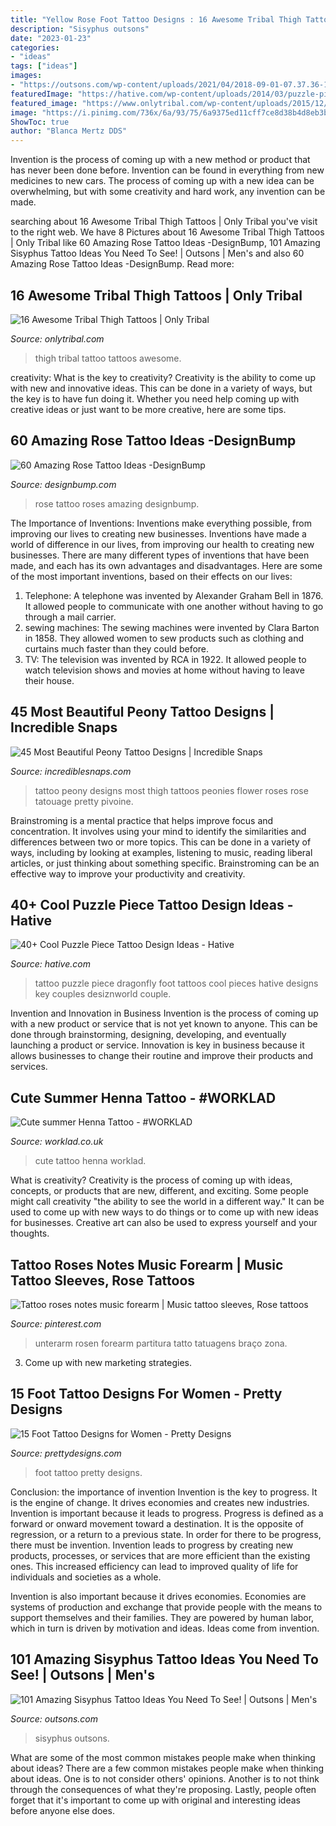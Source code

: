 ```yaml
---
title: "Yellow Rose Foot Tattoo Designs : 16 Awesome Tribal Thigh Tattoos"
description: "Sisyphus outsons"
date: "2023-01-23"
categories:
- "ideas"
tags: ["ideas"]
images:
- "https://outsons.com/wp-content/uploads/2021/04/2018-09-01-07.37.36-1858400761970877129_sisyphustattoo.jpg"
featuredImage: "https://hative.com/wp-content/uploads/2014/03/puzzle-piece-tattoos/26-dragonfly-puzzle-piece-on-foot.jpg"
featured_image: "https://www.onlytribal.com/wp-content/uploads/2015/12/Tribal-Thigh-Tattoo.jpg"
image: "https://i.pinimg.com/736x/6a/93/75/6a9375ed11cff7ce8d38b4d8eb3bb301.jpg"
ShowToc: true
author: "Blanca Mertz DDS"
---
```



Invention is the process of coming up with a new method or product that has never been done before. Invention can be found in everything from new medicines to new cars. The process of coming up with a new idea can be overwhelming, but with some creativity and hard work, any invention can be made.

	

		
searching about 16 Awesome Tribal Thigh Tattoos | Only Tribal you've visit to the right web. We have 8 Pictures about 16 Awesome Tribal Thigh Tattoos | Only Tribal like 60 Amazing Rose Tattoo Ideas -DesignBump, 101 Amazing Sisyphus Tattoo Ideas You Need To See! | Outsons | Men&#039;s and also 60 Amazing Rose Tattoo Ideas -DesignBump. Read more:
		
    
## 16 Awesome Tribal Thigh Tattoos | Only Tribal

<img loading=lazy src="https://www.onlytribal.com/wp-content/uploads/2015/12/Tribal-Thigh-Tattoo.jpg" onerror="this.onerror=null;this.src='https://tse3.mm.bing.net/th?id=OIP.vn8eTgeE5gEpnljQ_99mGQHaJ4&amp;pid=15.1';" alt="16 Awesome Tribal Thigh Tattoos | Only Tribal">

_Source: onlytribal.com_

>thigh tribal tattoo tattoos awesome. 

	

creativity: What is the key to creativity?
Creativity is the ability to come up with new and innovative ideas. This can be done in a variety of ways, but the key is to have fun doing it. Whether you need help coming up with creative ideas or just want to be more creative, here are some tips.

    
## 60 Amazing Rose Tattoo Ideas -DesignBump

<img loading=lazy src="https://cdn.designbump.com/wp-content/uploads/2015/10/roses600_803.jpg" onerror="this.onerror=null;this.src='https://tse3.mm.bing.net/th?id=OIP.Wq6_V8II9_t0d3ZLIY8ejAHaJ6&amp;pid=15.1';" alt="60 Amazing Rose Tattoo Ideas -DesignBump">

_Source: designbump.com_

>rose tattoo roses amazing designbump. 

	

The Importance of Inventions: Inventions make everything possible, from improving our lives to creating new businesses.
Inventions have made a world of difference in our lives, from improving our health to creating new businesses. There are many different types of inventions that have been made, and each has its own advantages and disadvantages. Here are some of the most important inventions, based on their effects on our lives:
1. Telephone: A telephone was invented by Alexander Graham Bell in 1876. It allowed people to communicate with one another without having to go through a mail carrier. 
2. sewing machines: The sewing machines were invented by Clara Barton in 1858. They allowed women to sew products such as clothing and curtains much faster than they could before. 
3. TV: The television was invented by RCA in 1922. It allowed people to watch television shows and movies at home without having to leave their house. 

    
## 45 Most Beautiful Peony Tattoo Designs | Incredible Snaps

<img loading=lazy src="http://www.incrediblesnaps.com/wp-content/uploads/2015/04/45-Most-beautiful-Peony-tattoo-Designs-19.jpg" onerror="this.onerror=null;this.src='https://tse1.mm.bing.net/th?id=OIP.KqQl5-4j7OqLhbWLwoYBrQHaKP&amp;pid=15.1';" alt="45 Most Beautiful Peony Tattoo Designs | Incredible Snaps">

_Source: incrediblesnaps.com_

>tattoo peony designs most thigh tattoos peonies flower roses rose tatouage pretty pivoine. 

	

Brainstroming is a mental practice that helps improve focus and concentration. It involves using your mind to identify the similarities and differences between two or more topics. This can be done in a variety of ways, including by looking at examples, listening to music, reading liberal articles, or just thinking about something specific. Brainstroming can be an effective way to improve your productivity and creativity.

    
## 40+ Cool Puzzle Piece Tattoo Design Ideas - Hative

<img loading=lazy src="https://hative.com/wp-content/uploads/2014/03/puzzle-piece-tattoos/26-dragonfly-puzzle-piece-on-foot.jpg" onerror="this.onerror=null;this.src='https://tse3.mm.bing.net/th?id=OIP.ToI-U_mU2jMLVINOn03yFgHaKT&amp;pid=15.1';" alt="40+ Cool Puzzle Piece Tattoo Design Ideas - Hative">

_Source: hative.com_

>tattoo puzzle piece dragonfly foot tattoos cool pieces hative designs key couples desiznworld couple. 

	

Invention and Innovation in Business
Invention is the process of coming up with a new product or service that is not yet known to anyone. This can be done through brainstorming, designing, developing, and eventually launching a product or service. Innovation is key in business because it allows businesses to change their routine and improve their products and services.

    
## Cute Summer Henna Tattoo - #WORKLAD

<img loading=lazy src="https://worklad.co.uk/wp-content/uploads/2015/01/4946923402935875921.jpg" onerror="this.onerror=null;this.src='https://tse4.mm.bing.net/th?id=OIP.eXy42uW7_QWIga__CKdvHgHaJ4&amp;pid=15.1';" alt="Cute summer Henna Tattoo - #WORKLAD">

_Source: worklad.co.uk_

>cute tattoo henna worklad. 

	

What is creativity?
Creativity is the process of coming up with ideas, concepts, or products that are new, different, and exciting. Some people might call creativity "the ability to see the world in a different way." It can be used to come up with new ways to do things or to come up with new ideas for businesses. Creative art can also be used to express yourself and your thoughts.

    
## Tattoo Roses Notes Music Forearm | Music Tattoo Sleeves, Rose Tattoos

<img loading=lazy src="https://i.pinimg.com/736x/6a/93/75/6a9375ed11cff7ce8d38b4d8eb3bb301.jpg" onerror="this.onerror=null;this.src='https://tse2.mm.bing.net/th?id=OIP.bkinRIYAGoQNyTfv7gFXEwHaNK&amp;pid=15.1';" alt="Tattoo roses notes music forearm | Music tattoo sleeves, Rose tattoos">

_Source: pinterest.com_

>unterarm rosen forearm partitura tatto tatuagens braço zona. 

	

3. Come up with new marketing strategies.

    
## 15 Foot Tattoo Designs For Women - Pretty Designs

<img loading=lazy src="https://www.prettydesigns.com/wp-content/uploads/2014/10/Pretty-Foot-Tattoo.jpg" onerror="this.onerror=null;this.src='https://tse2.mm.bing.net/th?id=OIP.VQWfiAxE6vEdVPX-N1VoQwHaLH&amp;pid=15.1';" alt="15 Foot Tattoo Designs for Women - Pretty Designs">

_Source: prettydesigns.com_

>foot tattoo pretty designs. 

	

Conclusion: the importance of invention
Invention is the key to progress. It is the engine of change. It drives economies and creates new industries.
Invention is important because it leads to progress. Progress is defined as a forward or onward movement toward a destination. It is the opposite of regression, or a return to a previous state. In order for there to be progress, there must be invention. Invention leads to progress by creating new products, processes, or services that are more efficient than the existing ones. This increased efficiency can lead to improved quality of life for individuals and societies as a whole.

Invention is also important because it drives economies. Economies are systems of production and exchange that provide people with the means to support themselves and their families. They are powered by human labor, which in turn is driven by motivation and ideas. Ideas come from invention.

    
## 101 Amazing Sisyphus Tattoo Ideas You Need To See! | Outsons | Men&#039;s

<img loading=lazy src="https://outsons.com/wp-content/uploads/2021/04/2018-09-01-07.37.36-1858400761970877129_sisyphustattoo.jpg" onerror="this.onerror=null;this.src='https://tse1.mm.bing.net/th?id=OIP.fxZGzK3cImpm3wBBSiTkMgHaHa&amp;pid=15.1';" alt="101 Amazing Sisyphus Tattoo Ideas You Need To See! | Outsons | Men&#039;s">

_Source: outsons.com_

>sisyphus outsons. 

	

What are some of the most common mistakes people make when thinking about ideas?
There are a few common mistakes people make when thinking about ideas. One is to not consider others' opinions. Another is to not think through the consequences of what they're proposing. Lastly, people often forget that it's important to come up with original and interesting ideas before anyone else does.

